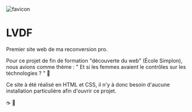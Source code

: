 ![favicon](https://user-images.githubusercontent.com/78882078/175773041-de9acded-1575-4fcc-acf9-fb2454dd3a44.png)





# LVDF

Premier site web de ma reconversion pro. 

Pour ce projet de fin de formation "découverte du web" (École Simplon), nous avions comme thème :
" Et si les femmes avaient le contrôles sur les téchnologies ? " 🤔

Ce site à été réalisé en HTML et CSS, il n'y à donc besoin d'aucune installation particulière afin d'ouvrir ce projet. 

☕ 🌿

